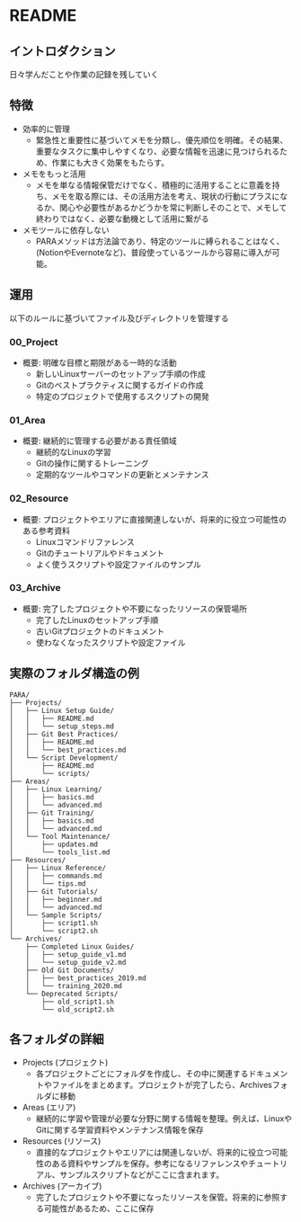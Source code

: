 # README

## イントロダクション

日々学んだことや作業の記録を残していく

## 特徴

- 効率的に管理
  - 緊急性と重要性に基づいてメモを分類し、優先順位を明確。その結果、重要なタスクに集中しやすくなり、必要な情報を迅速に見つけられるため、作業にも大きく効果をもたらす。
- メモをもっと活用
  - メモを単なる情報保管だけでなく、積極的に活用することに意義を持ち、メモを取る際には、その活用方法を考え、現状の行動にプラスになるか、関心や必要性があるかどうかを常に判断しそのことで、メモして終わりではなく、必要な動機として活用に繋がる
- メモツールに依存しない
  - PARAメソッドは方法論であり、特定のツールに縛られることはなく、(NotionやEvernoteなど)、普段使っているツールから容易に導入が可能。

## 運用

以下のルールに基づいてファイル及びディレクトリを管理する

### 00_Project

- 概要: 明確な目標と期限がある一時的な活動
  - 新しいLinuxサーバーのセットアップ手順の作成
  - Gitのベストプラクティスに関するガイドの作成
  - 特定のプロジェクトで使用するスクリプトの開発

### 01_Area

- 概要: 継続的に管理する必要がある責任領域
  - 継続的なLinuxの学習
  - Gitの操作に関するトレーニング
  - 定期的なツールやコマンドの更新とメンテナンス

### 02_Resource

- 概要: プロジェクトやエリアに直接関連しないが、将来的に役立つ可能性のある参考資料
  - Linuxコマンドリファレンス
  - Gitのチュートリアルやドキュメント
  - よく使うスクリプトや設定ファイルのサンプル

### 03_Archive

- 概要: 完了したプロジェクトや不要になったリソースの保管場所
  - 完了したLinuxのセットアップ手順
  - 古いGitプロジェクトのドキュメント
  - 使わなくなったスクリプトや設定ファイル

## 実際のフォルダ構造の例

```text
PARA/
├── Projects/
│   ├── Linux Setup Guide/
│   │   ├── README.md
│   │   └── setup_steps.md
│   ├── Git Best Practices/
│   │   ├── README.md
│   │   └── best_practices.md
│   └── Script Development/
│       ├── README.md
│       └── scripts/
├── Areas/
│   ├── Linux Learning/
│   │   ├── basics.md
│   │   └── advanced.md
│   ├── Git Training/
│   │   ├── basics.md
│   │   └── advanced.md
│   └── Tool Maintenance/
│       ├── updates.md
│       └── tools_list.md
├── Resources/
│   ├── Linux Reference/
│   │   ├── commands.md
│   │   └── tips.md
│   ├── Git Tutorials/
│   │   ├── beginner.md
│   │   └── advanced.md
│   └── Sample Scripts/
│       ├── script1.sh
│       └── script2.sh
└── Archives/
    ├── Completed Linux Guides/
    │   ├── setup_guide_v1.md
    │   └── setup_guide_v2.md
    ├── Old Git Documents/
    │   ├── best_practices_2019.md
    │   └── training_2020.md
    └── Deprecated Scripts/
        ├── old_script1.sh
        └── old_script2.sh

```

## 各フォルダの詳細

- Projects (プロジェクト)
  - 各プロジェクトごとにフォルダを作成し、その中に関連するドキュメントやファイルをまとめます。プロジェクトが完了したら、Archivesフォルダに移動
- Areas (エリア)
  - 継続的に学習や管理が必要な分野に関する情報を整理。例えば、LinuxやGitに関する学習資料やメンテナンス情報を保存
- Resources (リソース)
  - 直接的なプロジェクトやエリアには関連しないが、将来的に役立つ可能性のある資料やサンプルを保存。参考になるリファレンスやチュートリアル、サンプルスクリプトなどがここに含まれます。
- Archives (アーカイブ)
  - 完了したプロジェクトや不要になったリソースを保管。将来的に参照する可能性があるため、ここに保存
